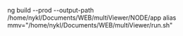 ng build --prod --output-path /home/nykl/Documents/WEB/multiViewer/NODE/app
alias mmv="/home/nykl/Documents/WEB/multiViewer/run.sh"
